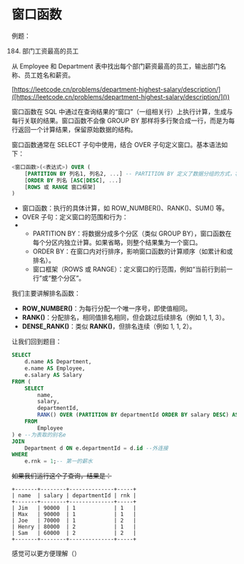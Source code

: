 # 窗口函数

例题：

184. 部门工资最高的员工

从 Employee 和 Department 表中找出每个部门薪资最高的员工，输出部门名称、员工姓名和薪资。

[https://leetcode.cn/problems/department-highest-salary/description/]([https://leetcode.cn/problems/department-highest-salary/description/]())

窗口函数在 SQL 中通过在查询结果的“窗口”（一组相关行）上执行计算，生成与每行关联的结果。窗口函数不会像 GROUP BY 那样将多行聚合成一行，而是为每行返回一个计算结果，保留原始数据的结构。

窗口函数通常在 SELECT 子句中使用，结合 OVER 子句定义窗口。基本语法如下：

```sql
<窗口函数>(<表达式>) OVER (
    [PARTITION BY 列名1, 列名2, ...] -- PARTITION BY 定义了数据分组的方式，将结果集分成多个分区，分区里面进行细化比较
    [ORDER BY 列名 [ASC|DESC], ...]
    [ROWS 或 RANGE 窗口框架]
)
```

* 窗口函数：执行的具体计算，如 ROW_NUMBER()、RANK()、SUM() 等。
* OVER 子句：定义窗口的范围和行为：
* * PARTITION BY：将数据分成多个分区（类似 GROUP BY），窗口函数在每个分区内独立计算。如果省略，则整个结果集为一个窗口。
  * ORDER BY：在窗口内对行排序，影响窗口函数的计算顺序（如累计和或排名）。
  * 窗口框架（ROWS 或 RANGE）：定义窗口的行范围，例如“当前行到前一行”或“整个分区”。

我们主要讲解排名函数：

* **ROW_NUMBER()**：为每行分配一个唯一序号，即使值相同。
* **RANK()**：分配排名，相同值排名相同，但会跳过后续排名（例如 1, 1, 3）。
* **DENSE_RANK()**：类似 **RANK()**，但排名连续（例如 1, 1, 2）。

让我们回到题目：

```sql
SELECT 
    d.name AS Department,
    e.name AS Employee,
    e.salary AS Salary
FROM (
    SELECT 
        name,
        salary,
        departmentId,
        RANK() OVER (PARTITION BY departmentId ORDER BY salary DESC) AS rnk -- 每行增加一个 rnk 列表示排名
    FROM 
        Employee
) e --为表取的别名e
JOIN 
    Department d ON e.departmentId = d.id --外连接
WHERE 
    e.rnk = 1;-- 第一的薪水
```

~~如果我们运行这个子查询，结果是：~~

```*
+-------+--------+--------------+-----+
| name  | salary | departmentId | rnk |
+-------+--------+--------------+-----+
| Jim   | 90000  | 1            | 1   |
| Max   | 90000  | 1            | 1   |
| Joe   | 70000  | 1            | 2   |
| Henry | 80000  | 2            | 1   |
| Sam   | 60000  | 2            | 2   |
+-------+--------+--------------+-----+
```

感觉可以更方便理解（）
